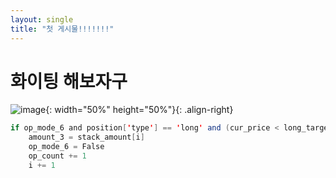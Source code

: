 ```yaml
---
layout: single
title: "첫 게시물!!!!!!!"
---
```


# 화이팅 해보자구


![image](https://user-images.githubusercontent.com/100412066/224659833-e4f59c2f-ed3b-44dc-9aad-5f1405e74bab.JPG){: width="50%" height="50%"}{: .align-right}  

~~~java
if op_mode_6 and position['type'] == 'long' and (cur_price < long_target*0.976):
    amount_3 = stack_amount[i]
    op_mode_6 = False
    op_count += 1      
    i += 1     
~~~
